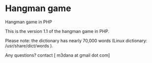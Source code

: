 Hangman game
=======

Hangman game in PHP

This is the version 1.1 of the hangman game in PHP.

Please note: the dictionary has nearly 70,000 words (Linux dictionary: /usr/share/dict/words ).

Any questions? contact [ m3dana at gmail dot com]
